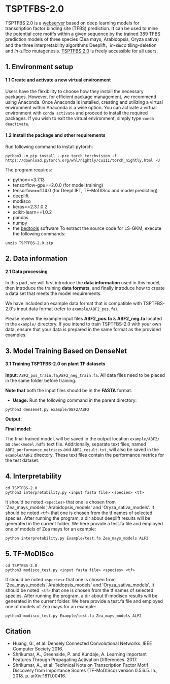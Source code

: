 # TSPTFBS-2.0
TSPTFBS 2.0 is a [webserver](http://www.hzau-hulab.com/TSPTFBS/) based on deep learning models for transcription factor binding site (TFBS) prediction. It can be used to mine the potential core motifs within a given sequence by the trained 389 TFBS prediction models of three species (Zea mays, Arabidopsis, Oryza sativa) and the three interpretability algorithms Deeplift，*in-silico* tiling-deletion and *in-silico* mutagenesis. [TSPTFBS 2.0](https://github.com/liulifenyf/TSPTFBS-2.0) is freely accessible for all users. 

## 1. Environment setup

#### 1.1 Create and activate a new virtual environment

Users have the flexibility to choose how they install the necessary packages. However, for efficient package management, we recommend using Anaconda. Once Anaconda is installed, creating and utilizing a virtual environment within Anaconda is a wise option. You can activate a virtual environment with `conda activate` and proceed to install the required packages. If you wish to exit the virtual environment, simply type `conda deactivate`.

#### 1.2 Install the package and other requirements

Run following command to install pytorch:

```
python3 -m pip install --pre torch torchvision -f https://download.pytorch.org/whl/nightly/cu111/torch_nightly.html -U
```

The program requires:
  * python==3.7.13
  * tensorflow-gpu==2.0.0 (for model training)
  * tensorfow==1.14.0 (for DeepLIFT, TF-MoDISco and model predicting)
  * deeplift
  * modisco
  * keras==2.3.1.0.2
  * scikit-learn==1.0.2
  * pandas 
  * numpy 
  * the [bedtools](https://bedtools.readthedocs.io/en/latest/) software
To extract the source code for LS-GKM, execute the following commands:

```
unzip TSPTFBS-2.0.zip
```

## 2. Data information

#### 2.1 Data processing

In this part, we will first introduce the **data information** used in this model, then introduce the training **data formats**, and finally introduce how to create a data set that meets the model requirements.

We have included an example data format that is compatible with TSPTFBS-2.0's input data format (refer to `example/ABF2_pos.fa`).

Please review the example input files **ABF2_pos.fa** & **ABF2_neg.fa** located in the `example/` directory. If you intend to train TSPTFBS-2.0 with your own data, ensure that your data is prepared in the same format as the provided examples.

## 3. Model Training Based on DenseNet

#### 3.1 Training TSPTFBS-2.0 on plant TF datasets
**Input:** `ABF2_pos_train.fa`,`ABF2_neg_train.fa`. 
All data files need to be placed in the same folder before training.

**Note that** both the input files should be in the **FASTA** format.

- **Usage:**
Run the following command in the parent directory:

```
python3 densenet.py example/ABF2/ABF2
```
**Output:** 

**Final model:** 

The final trained model, will be saved in the output location `example/ABF2/` as `checkmodel.hdf5` text file. Additionally, separate text files, named `ABF2_performance_metrices` and `ABF2_result.txt`, will also be saved in the `example/ABF2` directory. These text files contain the performance metrics for the test dataset.


## 4. Interpretability

```
cd TSPTFBS-2.0
python3 interpretability.py <input fasta file> <species> <tf>
```
It should be noted ```<species>``` that one is chosen from 'Zea_mays_models','Arabidopsis_models' and 'Oryza_sativa_models'.
It should be noted ```<tf>``` that one is chosen from the tf names of selected species.
After running the program, a dir about deeplift results will be generated in the current folder.
We here provide a test.fa file and employed one of models of Zea mays for an example: 
```
python interpretability.py Example/test.fa Zea_mays_models ALF2 
```
## 5. TF-MoDISco
```
cd TSPTFBS-2.0
python3 modisco_test.py <input fasta file> <species> <tf>
```
It should be noted ```<species>``` that one is chosen from 'Zea_mays_models','Arabidopsis_models' and 'Oryza_sativa_models'.
It should be noted``` <tf>``` that one is chosen from the tf names of selected species.
After running the program, a dir about tf-modisco results will be generated in the current folder.
We here provide a test.fa file and employed one of models of Zea mays for an example: 
```
python3 modisco_test.py Example/test.fa Zea_mays_models ALF2 
```
## Citation
* Huang, G., et al. Densely Connected Convolutional Networks. IEEE Computer Society 2016.
* Shrikumar, A., Greenside, P. and Kundaje, A. Learning Important Features Through Propagating Activation Differences. 2017.
* Shrikumar, A., et al. Technical Note on Transcription Factor Motif Discovery from Importance Scores (TF-MoDISco) version 0.5.6.5. In.; 2018. p. arXiv:1811.00416.
